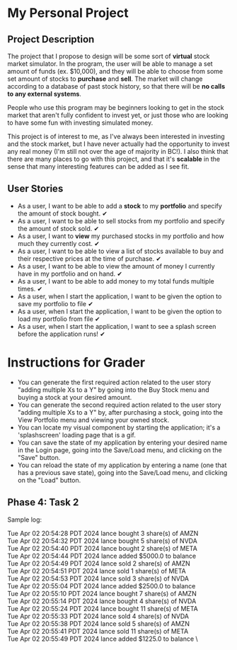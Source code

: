 # My Personal Project


## Project Description

The project that I propose to design will be some sort of 
**virtual** stock market simulator. In the program, the user
will be able to manage a set amount of funds (ex. $10,000), 
and they will be able to choose from some set amount of stocks 
to **purchase** and **sell**. The market will change according to
a database of past stock history, so that there
will be **no calls to any external systems**.

People who use this program may be beginners looking to get in
the stock market that aren't fully confident to invest yet, 
or just those who are looking to have some fun with investing 
simulated money.

This project is of interest to me, as I've always been interested
in investing and the stock market, but I have never actually had
the opportunity to invest any real money (I'm still not over the age of
majority in BC!). I also think that there are many places to go 
with this project, and that it's **scalable** in the sense that many
interesting features can be added as I see fit.

## User Stories
- As a user, I want to be able to add a **stock** to my **portfolio** 
and specify the amount of stock bought. ✔
- As a user, I want to be able to sell stocks from my portfolio
and specify the amount of stock sold. ✔
- As a user, I want to **view** my purchased stocks in my portfolio 
and how much they currently cost. ✔
- As a user, I want to be able to view a list of stocks available to buy 
and their respective prices at the time of purchase. ✔
- As a user, I want to be able to view the amount of money I currently
have in my portfolio and on hand. ✔
- As a user, I want to be able to add money to my total funds multiple times. ✔
- As a user, when I start the application, I want to be given the option to save my
  portfolio to file ✔
- As a user, when I start the application, I want to be given the option to load my 
portfolio from file ✔
- As a user, when I start the application, I want to see a splash screen before the application runs! ✔

# Instructions for Grader
- You can generate the first required action related to the user story 
"adding multiple Xs to a Y" by going into the Buy Stock menu and buying a stock 
at your desired amount.
- You can generate the second required action related to the user story
"adding multiple Xs to a Y" by, after purchasing a stock, going into the
View Portfolio menu and viewing your owned stock.
- You can locate my visual component by starting the application; it's a 'splashscreen'
loading page that is a gif.
- You can save the state of my application by entering your desired name in the Login page, 
going into the Save/Load menu, and clicking on the "Save" button.
- You can reload the state of my application by entering a name (one that has a previous
save state), going into the Save/Load menu, and clicking on the "Load" button.


## Phase 4: Task 2

Sample log:

Tue Apr 02 20:54:28 PDT 2024 
lance bought 3 share(s) of AMZN  
Tue Apr 02 20:54:32 PDT 2024
lance bought 5 share(s) of NVDA \
Tue Apr 02 20:54:40 PDT 2024
lance bought 2 share(s) of META \
Tue Apr 02 20:54:44 PDT 2024
lance added $5000.0 to balance \
Tue Apr 02 20:54:49 PDT 2024
lance sold 2 share(s) of AMZN \
Tue Apr 02 20:54:51 PDT 2024
lance sold 1 share(s) of META \
Tue Apr 02 20:54:53 PDT 2024
lance sold 3 share(s) of NVDA \
Tue Apr 02 20:55:04 PDT 2024
lance added $2500.0 to balance \
Tue Apr 02 20:55:10 PDT 2024
lance bought 7 share(s) of AMZN \
Tue Apr 02 20:55:14 PDT 2024
lance bought 4 share(s) of NVDA \
Tue Apr 02 20:55:24 PDT 2024
lance bought 11 share(s) of META \
Tue Apr 02 20:55:33 PDT 2024
lance sold 4 share(s) of NVDA \
Tue Apr 02 20:55:38 PDT 2024
lance sold 5 share(s) of AMZN \
Tue Apr 02 20:55:41 PDT 2024
lance sold 11 share(s) of META \
Tue Apr 02 20:55:49 PDT 2024
lance added $1225.0 to balance \
